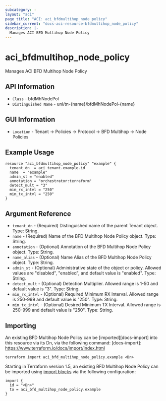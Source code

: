 ```yaml
---
subcategory: -
layout: "aci"
page_title: "ACI: aci_bfdmultihop_node_policy"
sidebar_current: "docs-aci-resource-bfdmultihop_node_policy"
description: |-
  Manages ACI BFD Multihop Node Policy
---
```


# aci_bfdmultihop_node_policy #

Manages ACI BFD Multihop Node Policy

## API Information ##

* `Class` - bfdMhNodePol
* `Distinguished Name` - uni/tn-{name}/bfdMhNodePol-{name}

## GUI Information ##

* `Location` - Tenant -> Policies -> Protocol -> BFD Multihop -> Node Policies

## Example Usage ##

```hcl
resource "aci_bfdmultihop_node_policy" "example" {
  tenant_dn  = aci_tenant.example.id
  name  = "example"
  admin_st = "enabled"
  annotation = "orchestrator:terraform"
  detect_mult = "3"
  min_rx_intvl = "250"
  min_tx_intvl = "250"
}
```

## Argument Reference ##

* `tenant_dn` - (Required) Distinguished name of the parent Tenant object. Type: String.
* `name` - (Required) Name of the BFD Multihop Node Policy object. Type: String.
* `annotation` - (Optional) Annotation of the BFD Multihop Node Policy object. Type: String.
* `name_alias` - (Optional) Name Alias of the BFD Multihop Node Policy object. Type: String.
* `admin_st` - (Optional) Administrative state of the object or policy. Allowed values are "disabled", "enabled", and default value is "enabled". Type: String.
* `detect_mult` - (Optional) Detection Multiplier. Allowed range is 1-50 and default value is "3". Type: String.
* `min_rx_intvl` - (Optional) Required Minimum RX Interval. Allowed range is 250-999 and default value is "250". Type: String.
* `min_tx_intvl` - (Optional) Desired Minimum TX Interval. Allowed range is 250-999 and default value is "250". Type: String.

## Importing ##

An existing BFD Multihop Node Policy can be [imported][docs-import] into this resource via its Dn, via the following command:
[docs-import]: https://www.terraform.io/docs/import/index.html

```
terraform import aci_bfd_multihop_node_policy.example <Dn>
```

Starting in Terraform version 1.5, an existing BFD Multihop Node Policy can be imported 
using [import blocks](https://developer.hashicorp.com/terraform/language/import) via the following configuration:

```
import {
  id = "<Dn>"
  to = aci_bfd_multihop_node_policy.example
}
```